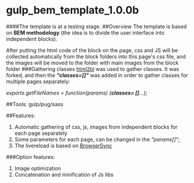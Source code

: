 # gulp_bem_template_1.0.0b
####The template is at a testing stage.
##Overview
The template is based on **BEM methodology** (the idea is to divide the user interface into independent blocks).

After putting the html code of the block on the page, css and JS will be collected automatically from the block folders into this page's css file, and the images will be moved to the folder with  main images from the block folder
###Gathering classes
<a href="https://github.com/dab/html2bl">html2bl</a> was used to gather classes.
It was forked, and then the **_"classes=[]"_** was added in order to gather classes for multiple pages separately:

_exports.getFileNames = function(params) {**classes= []**...};_

##Tools: 
gulp/pug/sass

##Features:

1. Automatic gathering of css, js, images from independent blocks for each page separately
2. Some parameters for each page, can be changed in the _"params[]"_;
3. The livereload is based on <a href="https://github.com/BrowserSync/browser-sync">BrowserSync</a>

###Option features:

1. Image optimization
2. Сoncatenation and minification of Js libs

